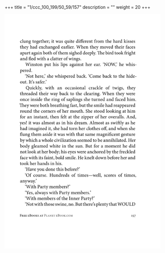 +++
title = "1/ccc_100_199/50_59/157"
description = ""
weight = 20
+++

<img class="center-fit-jpg" src="/jpg_/out_jpg_1984__157.jpg" ></img>

